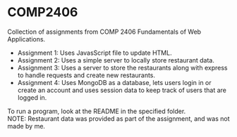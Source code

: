 # COMP2406
Collection of assignments from COMP 2406 Fundamentals of Web Applications.
- Assignment 1: Uses JavasScript file to update HTML.
- Assignment 2: Uses a simple server to locally store restaurant data.
- Assignment 3: Uses a server to store the restaurants along with express to handle requests and create new restaurants.
- Assignment 4: Uses MongoDB as a database, lets users login in or create an account and uses session data to keep track of users that are logged in.

To run a program, look at the README in the specified folder.\
NOTE: Restaurant data was provided as part of the assignment, and was not made by me.

